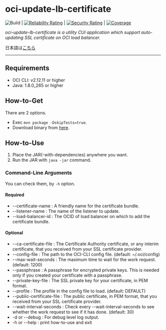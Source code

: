 # oci-update-lb-certificate

![Build](https://github.com/syake-salmon/oci-update-lb-certificate/workflows/CI/badge.svg) | [![Reliability Rating](https://sonarcloud.io/api/project_badges/measure?project=syake-salmon_oci-update-lb-certificate&metric=reliability_rating)](https://sonarcloud.io/dashboard?id=syake-salmon_oci-update-lb-certificate) | [![Security Rating](https://sonarcloud.io/api/project_badges/measure?project=syake-salmon_oci-update-lb-certificate&metric=security_rating)](https://sonarcloud.io/dashboard?id=syake-salmon_oci-update-lb-certificate) | [![Coverage](https://sonarcloud.io/api/project_badges/measure?project=syake-salmon_oci-update-lb-certificate&metric=coverage)](https://sonarcloud.io/dashboard?id=syake-salmon_oci-update-lb-certificate)

*oci-update-lb-certificate is a utility CUI application which support auto-updating SSL certificate on OCI load balancer.*

日本語は[こちら](README_ja.md)
<hr />

## Requirements
- OCI CLI: v2.12.11 or higher
- Java: 1.8.0_265 or higher

## How-to-Get
There are 2 options.

- Exec `mvn package -DskipTests=true`.
- Download binary from [here](https://github.com/syake-salmon/oci-update-lb-certificate/releases).

## How-to-Use
1. Place the JAR(-with-dependencies) anywhere you want.
2. Run the JAR with `java -jar` command.

### Command-Line Arguments
You can check them, by `-h` option.

#### Required
- --certificate-name <TEXT> : A friendly name for the certificate bundle.
- --listener-name <TEXT> : The name of the listener to update.
- --load-balancer-id <TEXT> : The OCID of load balancer on which to add the certificate bundle.

#### Optional
- --ca-certificate-file <FILENAME> : The Certificate Authority certificate, or any interim certificate, that you received from your SSL certificate provider.
- --config-file <FILENAME> : The path to the OCI-CLI config file. (default: ~/.oci/config)
- --max-wait-seconds <INTEGER> : The maximum time to wait for the work request. (default: 1200)
- --passphrase <TEXT> : A passphrase for encrypted private keys. This is needed only if you created your certificate with a passphrase.
- --private-key-file <FILENAME> : The SSL private key for your certificate, in PEM format.
- --profile <TEXT> : The profile in the config file to load. (default: DEFAULT)
- --public-certificate-file <FILENAME> : The public certificate, in PEM format, that you received from your SSL certificate provider.
- --wait-interval-seconds <INTEGER>: Check every --wait-interval-seconds to see whether the work request to see if it has done. (default: 30)
- -d or --debug : For debug level log output.
- -h or --help  : print how-to-use and exit
